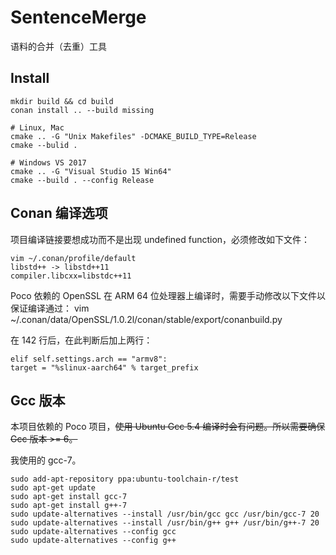 # SentenceMerge

语料的合并（去重）工具

## Install

	mkdir build && cd build
	conan install .. --build missing
	
	# Linux, Mac
	cmake .. -G "Unix Makefiles" -DCMAKE_BUILD_TYPE=Release
	cmake --bulid .
	
	# Windows VS 2017
	cmake .. -G "Visual Studio 15 Win64"
	cmake --build . --config Release
	

## Conan 编译选项

项目编译链接要想成功而不是出现 undefined function，必须修改如下文件：

	vim ~/.conan/profile/default
	libstd++ -> libstd++11
	compiler.libcxx=libstdc++11

Poco 依赖的 OpenSSL 在 ARM 64 位处理器上编译时，需要手动修改以下文件以保证编译通过：
	vim ~/.conan/data/OpenSSL/1.0.2l/conan/stable/export/conanbuild.py

在 142 行后，在此判断后加上两行：

	elif self.settings.arch == "armv8":
	target = "%slinux-aarch64" % target_prefix

## Gcc 版本

本项目依赖的 Poco 项目，<del>使用 Ubuntu Gcc 5.4 编译时会有问题。所以需要确保 Gcc 版本 >= 6。</del>

我使用的 gcc-7。

	sudo add-apt-repository ppa:ubuntu-toolchain-r/test
	sudo apt-get update
	sudo apt-get install gcc-7
	sudo apt-get install g++-7
	sudo update-alternatives --install /usr/bin/gcc gcc /usr/bin/gcc-7 20
	sudo update-alternatives --install /usr/bin/g++ g++ /usr/bin/g++-7 20
	sudo update-alternatives --config gcc
	sudo update-alternatives --config g++
